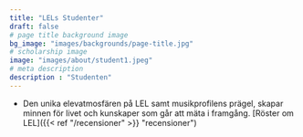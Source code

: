 ```yaml
---
title: "LELs Studenter"
draft: false
# page title background image
bg_image: "images/backgrounds/page-title.jpg"
# scholarship image
image: "images/about/student1.jpeg"
# meta description
description : "Studenten"
---
```

* Den unika elevatmosfären på LEL samt musikprofilens prägel, skapar minnen för livet och kunskaper som går att mäta i framgång. [Röster om LEL]({{< ref "/recensioner" >}} "recensioner") 